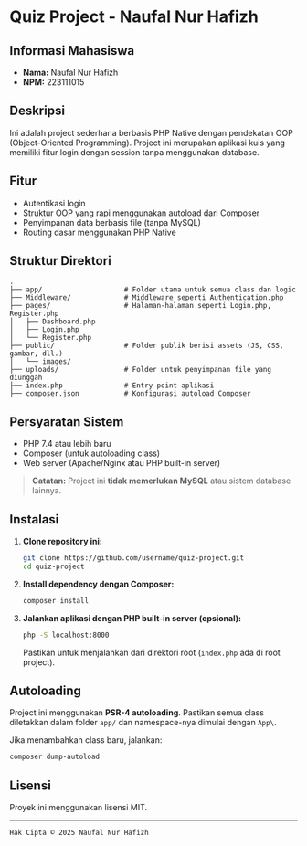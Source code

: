 # Quiz Project - Naufal Nur Hafizh

## Informasi Mahasiswa

- **Nama:** Naufal Nur Hafizh  
- **NPM:** 223111015

## Deskripsi

Ini adalah project sederhana berbasis PHP Native dengan pendekatan OOP (Object-Oriented Programming). Project ini merupakan aplikasi kuis yang memiliki fitur login dengan session tanpa menggunakan database.

## Fitur

- Autentikasi login
- Struktur OOP yang rapi menggunakan autoload dari Composer
- Penyimpanan data berbasis file (tanpa MySQL)
- Routing dasar menggunakan PHP Native

## Struktur Direktori

```
.
├── app/                    # Folder utama untuk semua class dan logic
├── Middleware/             # Middleware seperti Authentication.php
├── pages/                  # Halaman-halaman seperti Login.php, Register.php
│   ├── Dashboard.php
│   ├── Login.php
│   └── Register.php
├── public/                 # Folder publik berisi assets (JS, CSS, gambar, dll.)
│   └── images/
├── uploads/                # Folder untuk penyimpanan file yang diunggah
├── index.php               # Entry point aplikasi
├── composer.json           # Konfigurasi autoload Composer
```

## Persyaratan Sistem

- PHP 7.4 atau lebih baru
- Composer (untuk autoloading class)
- Web server (Apache/Nginx atau PHP built-in server)

> **Catatan:** Project ini **tidak memerlukan MySQL** atau sistem database lainnya.

## Instalasi

1. **Clone repository ini:**

   ```bash
   git clone https://github.com/username/quiz-project.git
   cd quiz-project
   ```

2. **Install dependency dengan Composer:**

   ```bash
   composer install
   ```

3. **Jalankan aplikasi dengan PHP built-in server (opsional):**

   ```bash
   php -S localhost:8000
   ```

   Pastikan untuk menjalankan dari direktori root (`index.php` ada di root project).

## Autoloading

Project ini menggunakan **PSR-4 autoloading**. Pastikan semua class diletakkan dalam folder `app/` dan namespace-nya dimulai dengan `App\`.

Jika menambahkan class baru, jalankan:

```bash
composer dump-autoload
```

## Lisensi

Proyek ini menggunakan lisensi MIT.

---

```bash
Hak Cipta © 2025 Naufal Nur Hafizh
```
